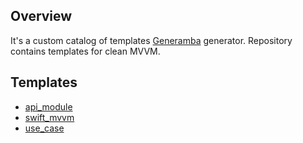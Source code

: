 ## Overview

It's a custom catalog of templates [Generamba](https://github.com/rambler-digital-solutions/Generamba) generator. Repository contains templates for clean MVVM.

## Templates

* [api_module](https://github.com/dmitry1993/GenerambaTemplates/tree/master/api_module)
* [swift_mvvm](https://github.com/dmitry1993/GenerambaTemplates/tree/master/swift_mvvm)
* [use_case](https://github.com/dmitry1993/GenerambaTemplates/tree/master/use_case)



